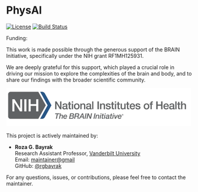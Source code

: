 # PhysAI

[![License](https://img.shields.io/badge/license-GPL-blue.svg)](LICENSE)
[![Build Status](https://travis-ci.org/neurdylab/physai.svg?branch=main)](https://travis-ci.org/neurdylab/physai)

Funding: 

This work is made possible through the generous support of the BRAIN Initiative, specifically under the NIH grant RF1MH125931. 

We are deeply grateful for this support, which played a crucial role in driving our mission to explore the complexities of the brain and body, and to share our findings with the broader scientific community.
</p>

<p align="left">
<a href="https://braininitiative.nih.gov/" target="_blank" style="text-decoration: none;">
<img src="https://github.com/neurdylab/physai/blob/main/docs/assets/logos/nihbrain.png?raw=true" width="500">
</p>


This project is actively maintained by:

- **Roza G. Bayrak**  
  Research Assistant Professor, [Vanderbilt University](https://www.vanderbilt.edu/)  
  Email: [maintainer@gmail](mailto:neurdylab@gmail.com)  
  GitHub: [@rgbayrak](https://github.com/your-github-username)

For any questions, issues, or contributions, please feel free to contact the maintainer.